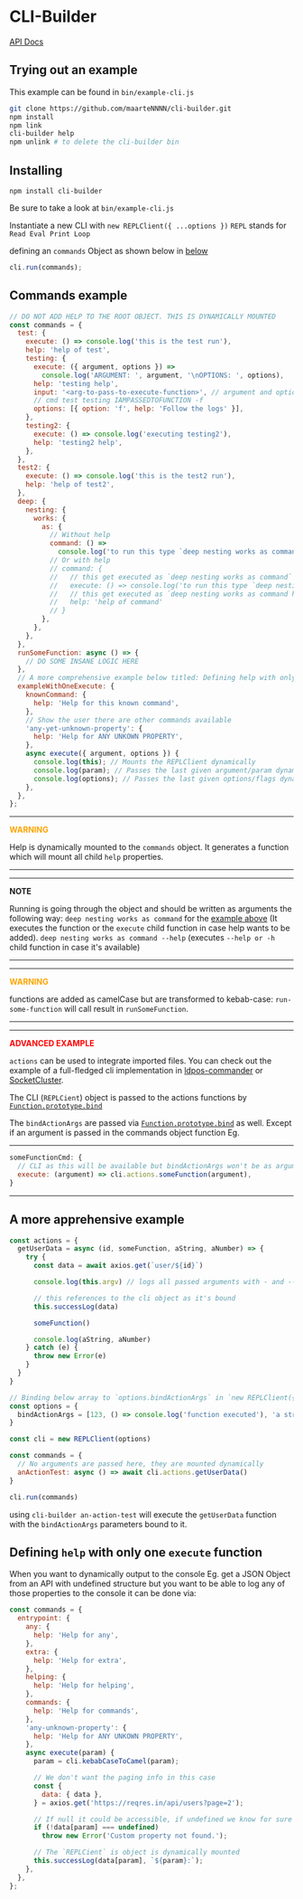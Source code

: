 # CLI-Builder

[API Docs](API.md)

## Trying out an example

This example can be found in `bin/example-cli.js`

```sh
git clone https://github.com/maarteNNNN/cli-builder.git
npm install
npm link
cli-builder help
npm unlink # to delete the cli-builder bin
```

## Installing

```
npm install cli-builder
```

Be sure to take a look at `bin/example-cli.js`

Instantiate a new CLI with `new REPLClient({ ...options })` `REPL` stands for `Read Eval Print Loop`

defining an `commands` Object as shown below in [below](#commands-example)

```js
cli.run(commands);
```

## Commands example

```js
// DO NOT ADD HELP TO THE ROOT OBJECT. THIS IS DYNAMICALLY MOUNTED
const commands = {
  test: {
    execute: () => console.log('this is the test run'),
    help: 'help of test',
    testing: {
      execute: ({ argument, options }) =>
        console.log('ARGUMENT: ', argument, '\nOPTIONS: ', options),
      help: 'testing help',
      input: '<arg-to-pass-to-execute-function>', // argument and options are passed as an object passed to execute function
      // cmd test testing IAMPASSEDTOFUNCTION -f
      options: [{ option: 'f', help: 'Follow the logs' }],
    },
    testing2: {
      execute: () => console.log('executing testing2'),
      help: 'testing2 help',
    },
  },
  test2: {
    execute: () => console.log('this is the test2 run'),
    help: 'help of test2',
  },
  deep: {
    nesting: {
      works: {
        as: {
          // Without help
          command: () =>
            console.log('to run this type `deep nesting works as command`'),
          // Or with help
          // command: {
          //   // this get executed as `deep nesting works as command`
          //   execute: () => console.log('to run this type `deep nesting works as command`'),
          //   // this get executed as `deep nesting works as command help`
          //   help: 'help of command'
          // }
        },
      },
    },
  },
  runSomeFunction: async () => {
    // DO SOME INSANE LOGIC HERE
  },
  // A more comprehensive example below titled: Defining help with only one execute function
  exampleWithOneExecute: {
    knownCommand: {
      help: 'Help for this known command',
    },
    // Show the user there are other commands available
    'any-yet-unknown-property': {
      help: 'Help for ANY UNKOWN PROPERTY',
    },
    async execute({ argument, options }) {
      console.log(this); // Mounts the REPLClient dynamically
      console.log(param); // Passes the last given argument/param dynamically
      console.log(options); // Passes the last given options/flags dynamically
    },
  },
};
```

---

<span style="color:orange">**WARNING**</span>

Help is dynamically mounted to the `commands` object. It generates a function which will mount all child `help` properties.

---

---

**NOTE**

Running is going through the object and should be written as arguments the following way: `deep nesting works as command` for the [example above](#commands-example) (It executes the function or the `execute` child function in case help wants to be added).
`deep nesting works as command --help` (executes `--help or -h` child function in case it's available)

---

---

<span style="color:orange">**WARNING**</span>

functions are added as camelCase but are transformed to kebab-case:
`run-some-function` will call result in `runSomeFunction`.

---

---

<span style="color:red">**ADVANCED EXAMPLE**</span>

`actions` can be used to integrate imported files. You can check out the example of a full-fledged cli implementation in [ldpos-commander](https://github.com/Leasehold/ldpos-commander/) or [SocketCluster](https://github.com/SocketCluster/socketcluster).

The CLI (`REPLCient`) object is passed to the actions functions by [`Function.prototype.bind`](https://developer.mozilla.org/en-US/docs/Web/JavaScript/Reference/Global_Objects/Function/bind)

The `bindActionArgs` are passed via [`Function.prototype.bind`](https://developer.mozilla.org/en-US/docs/Web/JavaScript/Reference/Global_Objects/Function/bind) as well. Except if an argument is passed in the commands object function Eg.

---

```js
someFunctionCmd: {
  // CLI as this will be available but bindActionArgs won't be as argument replaces them
  execute: (argument) => cli.actions.someFunction(argument),
}
```

---

## A more apprehensive example

```js
const actions = {
  getUserData = async (id, someFunction, aString, aNumber) => {
    try {
      const data = await axios.get(`user/${id}`)

      console.log(this.argv) // logs all passed arguments with - and --

      // this references to the cli object as it's bound
      this.successLog(data)

      someFunction()

      console.log(aString, aNumber)
    } catch (e) {
      throw new Error(e)
    }
  }
}

// Binding below array to `options.bindActionArgs` in `new REPLClient({ ...options })`
const options = {
  bindActionArgs = [123, () => console.log('function executed'), 'a string', 23123]
}

const cli = new REPLClient(options)

const commands = {
  // No arguments are passed here, they are mounted dynamically
  anActionTest: async () => await cli.actions.getUserData()
}

cli.run(commands)
```

using `cli-builder an-action-test` will execute the `getUserData` function with the `bindActionArgs` parameters bound to it.

## Defining `help` with only one `execute` function

When you want to dynamically output to the console Eg. get a JSON Object from an API with undefined structure but you want to be able to log any of those properties to the console it can be done via:

```js
const commands = {
  entrypoint: {
    any: {
      help: 'Help for any',
    },
    extra: {
      help: 'Help for extra',
    },
    helping: {
      help: 'Help for helping',
    },
    commands: {
      help: 'Help for commands',
    },
    'any-unknown-property': {
      help: 'Help for ANY UNKOWN PROPERTY',
    },
    async execute(param) {
      param = cli.kebabCaseToCamel(param);

      // We don't want the paging info in this case
      const {
        data: { data },
      } = axios.get('https://reqres.in/api/users?page=2');

      // If null it could be accessible, if undefined we know for sure it isn't
      if (!data[param] === undefined)
        throw new Error('Custom property not found.');

      // The `REPLCient` is object is dynamically mounted
      this.successLog(data[param], `${param}:`);
    },
  },
};
```
